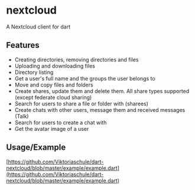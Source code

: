 # nextcloud
A Nextcloud client for dart

## Features
* Creating directories, removing directories and files
* Uploading and downloading files
* Directory listing
* Get a user's full name and the groups the user belongs to
* Move and copy files and folders
* Create shares, update them and delete them. All share types supported (except federate cloud sharing)
* Search for users to share a file or folder with (sharees)
* Create chats with other users, message them and received messages (Talk)
* Search for users to create a chat with
* Get the avatar image of a user

## Usage/Example
[https://github.com/Viktoriaschule/dart-nextcloud/blob/master/example/example.dart](https://github.com/Viktoriaschule/dart-nextcloud/blob/master/example/example.dart)

